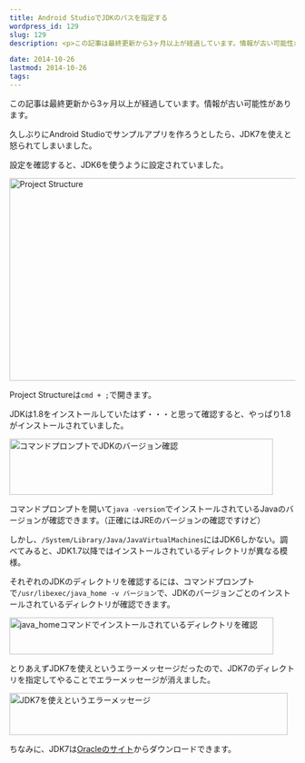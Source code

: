 ```yaml
---
title: Android StudioでJDKのパスを指定する
wordpress_id: 129
slug: 129
description: <p>この記事は最終更新から3ヶ月以上が経過しています。情報が古い可能性があります。久しぶりにAndroid Studioでサンプルアプリを作ろうとしたら、JDK7を使えと怒られてしまいました。 設定を確認すると、JDK6を使 [&hellip;]</p>

date: 2014-10-26
lastmod: 2014-10-26
tags: 
---
```


<div id="wppda_alert">この記事は最終更新から3ヶ月以上が経過しています。情報が古い可能性があります。</div><p>久しぶりにAndroid Studioでサンプルアプリを作ろうとしたら、JDK7を使えと怒られてしまいました。</p>
<p>設定を確認すると、JDK6を使うように設定されていました。</p>
<p><img src="https://android.gcreate.jp/wp-content/uploads/2014/10/Project-Structure.jpg" alt="Project Structure" title="Project Structure.jpg" border="0" width="600" height="357" /></p>
<p>Project Structureは<code>cmd + ;</code>で開きます。</p>
<p>JDKは1.8をインストールしていたはず・・・と思って確認すると、やっぱり1.8がインストールされていました。</p>
<p><img src="https://android.gcreate.jp/wp-content/uploads/2014/10/648dc5e33bc2e6dc857c3bed93b9d203.jpg" alt="コマンドプロンプトでJDKのバージョン確認" title="コマンドプロンプトでJDKのバージョン確認.jpg" border="0" width="464" height="99" /></p>
<p>コマンドプロンプトを開いて<code>java -version</code>でインストールされているJavaのバージョンが確認できます。（正確にはJREのバージョンの確認ですけど）</p>
<p>しかし、<code>/System/Library/Java/JavaVirtualMachines</code>にはJDK6しかない。調べてみると、JDK1.7以降ではインストールされているディレクトリが異なる模様。</p>
<p>それぞれのJDKのディレクトリを確認するには、コマンドプロンプトで<code>/usr/libexec/java_home -v バージョン</code>で、JDKのバージョンごとのインストールされているディレクトリが確認できます。</p>
<p><img src="https://android.gcreate.jp/wp-content/uploads/2014/10/487a50ab14c805ecc7a483f949ad1ce9.jpg" alt="java_homeコマンドでインストールされているディレクトリを確認" title="java_homeコマンドでインストールされているディレクトリを確認.jpg" border="0" width="465" height="65" /></p>
<p>とりあえずJDK7を使えというエラーメッセージだったので、JDK7のディレクトリを指定してやることでエラーメッセージが消えました。</p>
<p><img src="https://android.gcreate.jp/wp-content/uploads/2014/10/78e492b39af42453b37a588220b6bfa0.jpg" alt="JDK7を使えというエラーメッセージ" title="JDK7を使えというエラーメッセージ.jpg" border="0" width="490" height="74" /></p>
<p>ちなみに、JDK7は<a href="http://www.oracle.com/technetwork/jp/java/javase/downloads/jdk7-downloads-1880260.html">Oracleのサイト</a>からダウンロードできます。</p>

  